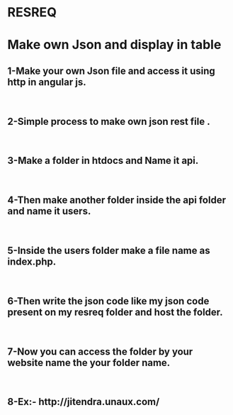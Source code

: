 # RESREQ
<h1>Make own Json and display in table</h1>
<h2>1-Make your own Json file and access it using http in angular js.</h2><br>
<h2>2-Simple process to make own json rest file .</h2><br>
<h2>3-Make a folder in htdocs and Name it api.</h2><br>
<h2>4-Then make another folder inside the api folder and name it users.</h2><br>
<h2>5-Inside the users folder make a file name as index.php.</h2><br>
<h2>6-Then write the json code like my json code present on my resreq folder and host the folder.</h2><br>
<h2>7-Now you can access the folder by your website name the your folder name.</h2><br>
<h2>8-Ex:- http://jitendra.unaux.com/</h2>

